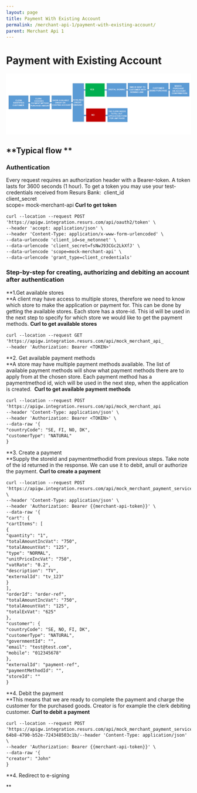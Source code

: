 ```yaml
---
layout: page
title: Payment With Existing Account
permalink: /merchant-api-1/payment-with-existing-account/
parent: Merchant Api 1
---
```



# Payment with Existing Account 

![](../../attachments/71794852/71794899.png)
## **Typical flow **
### **Authentication**
Every request requires an authorization header with a Bearer-token. A
token lasts for 3600 seconds (1 hour). To get a token you may use your
test-credentials received from Resurs Bank: 
client_id  
client_secret  
scope= mock-merchant-api
**Curl to get token**
``` syntaxhighlighter-pre
curl --location --request POST 'https://apigw.integration.resurs.com/api/oauth2/token' \
--header 'accept: application/json' \
--header 'Content-Type: application/x-www-form-urlencoded' \
--data-urlencode 'client_id=se_netonnet' \
--data-urlencode 'client_secret=fsNwJ93CGc2LkXfJ' \
--data-urlencode 'scope=mock-merchant-api' \
--data-urlencode 'grant_type=client_credentials'
```
### Step-by-step for creating, authorizing and debiting an account after authentication
**1.Get available stores  
**A client may have access to multiple stores, therefore we need to know
which store to make the application or payment for. This can be done by
getting the available stores. Each store has a store-id. This id will be
used in the next step to specify for which store we would like to get
the payment methods.
**Curl to get available stores**
``` syntaxhighlighter-pre
curl --location --request GET 'https://apigw.integration.resurs.com/api/mock_merchant_api_
--header 'Authorization: Bearer <TOKEN>'
```
  
**2. Get available payment methods  
**A store may have multiple payment methods available. The list of
available payment methods will show what payment methods there are to
apply from at the chosen store. Each payment method has a paymentmethod
id, wich will be used in the next step, when the application is
created. 
**Curl to get available payment methods**
``` syntaxhighlighter-pre
curl --location --request POST 'https://apigw.integration.resurs.com/api/mock_merchant_api
--header 'Content-Type: application/json' \
--header 'Authorization: Bearer <TOKEN>' \
--data-raw '{
"countryCode": "SE, FI, NO, DK",
"customerType": "NATURAL"
}
```
  
**3. Create a payment  
**Supply the storeId and paymentmethodid from previous steps. Take note
of the id returned in the response. We can use it to debit, anull or
authorize the payment.
**Curl to create a payment**
``` syntaxhighlighter-pre
curl --location --request POST 'https://apigw.integration.resurs.com/api/mock_merchant_payment_service/payments' \
--header 'Content-Type: application/json' \
--header 'Authorization: Bearer {{merchant-api-token}}' \
--data-raw '{
"cart": {
"cartItems": [
{
"quantity": "1",
"totalAmountIncVat": "750",
"totalAmountVat": "125",
"type": "NORMAL",
"unitPriceIncVat": "750",
"vatRate": "0.2",
"description": "TV",
"externalId": "tv_123"
}
],
"orderId": "order-ref",
"totalAmountIncVat": "750",
"totalAmountVat": "125",
"totalExVat": "625"
},
"customer": {
"countryCode": "SE, NO, FI, DK",
"customerType": "NATURAL",
"governmentId": "",
"email": "test@test.com",
"mobile": "012345678"
},
"externalId": "payment-ref",
"paymentMethodId": "",
"storeId": ""
}
```
  
**4. Debit the payment  
**This means that we are ready to complete the payment and charge the
customer for the purchased goods. Creator is for example the clerk
debiting customer.
**Curl to debit a payment**
``` syntaxhighlighter-pre
curl --location --request POST 'https://apigw.integration.resurs.com/api/mock_merchant_payment_service/payments/e6f67bac-64b8-4790-b52e-724348503c1b/--header 'Content-Type: application/json' \
--header 'Authorization: Bearer {{merchant-api-token}}' \
--data-raw '{
"creator": "John"
}
```
  
**4. Redirect to e-signing  
  
**
